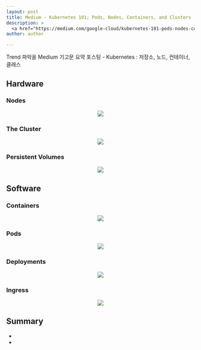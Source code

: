 ```yaml
---
layout: post
title: Medium - Kubernetes 101; Pods, Nodes, Containers, and Clusters
description: >
  <a href="https://medium.com/google-cloud/kubernetes-101-pods-nodes-containers-and-clusters-c1509e409e16">원문 - Daniel Sanche</a>
author: author

---
```


Trend 파악을 Medium 기고문 요약 포스팅 - Kubernetes : 저장소, 노드, 컨테이너, 클래스

## Hardware
### Nodes
<center>
<img src="https://miro.medium.com/max/1400/1*uyMd-QxYaOk_APwtuScsOg.png"/>
</center>

### The Cluster
<center>
<img src="https://miro.medium.com/max/1400/1*KoMzLETQeN-c63x7xzSKPw.png"/>
</center>

### Persistent Volumes
<center>
<img src="https://miro.medium.com/max/1000/1*kF57zE9a5YCzhILHdmuRvQ.png"/>
</center>

## Software
### Containers
<center>
<img src="https://miro.medium.com/max/1400/1*ILinzzMdnD5oQ6Tu2bfBgQ.png"/>
</center>

### Pods
<center>
<img src="https://miro.medium.com/max/1400/1*8OD0MgDNu3Csq0tGpS8Obg.png"/>
</center>

### Deployments
<center>
<img src="https://miro.medium.com/max/1400/1*iTAVk3glVD95hb-X3HiCKg.png"/>
</center>

### Ingress
<center>
<img src="https://miro.medium.com/max/1400/1*tBJ-_g4Mk5OkfzLEHrRsRw.png"/>
</center>

## Summary
*  
*  
